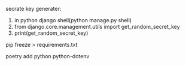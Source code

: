 secrate key generater:
1. in python django shell(python manage.py shell)
2. from django.core.management.utils import get_random_secret_key
3. print(get_random_secret_key)

pip freeze > requirements.txt

poetry add python python-dotenv 